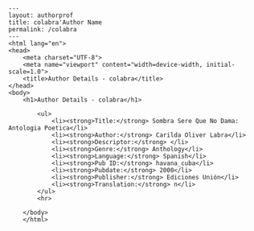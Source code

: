 
    ---
    layout: authorprof
    title: colabra'Author Name 
    permalink: /colabra
    ---
    <html lang="en">
    <head>
        <meta charset="UTF-8">
        <meta name="viewport" content="width=device-width, initial-scale=1.0">
        <title>Author Details - colabra</title>
    </head>
    <body>
        <h1>Author Details - colabra</h1>
        
            <ul>
                <li><strong>Title:</strong> Sombra Sere Que No Dama: Antologia Poetica</li>
                <li><strong>Author:</strong> Carilda Oliver Labra</li>
                <li><strong>Descriptor:</strong> </li>
                <li><strong>Genre:</strong> Anthology</li>
                <li><strong>Language:</strong> Spanish</li>
                <li><strong>Pub ID:</strong> havana_cuba</li>
                <li><strong>Pubdate:</strong> 2000</li>
                <li><strong>Publisher:</strong> Ediciones Unión</li>
                <li><strong>Translation:</strong> n</li>
            </ul>
            <hr>
            
        </body>
        </html>
        